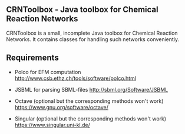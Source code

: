 CRNToolbox - Java toolbox for Chemical Reaction Networks
--------------------------------------------------------

CRNToolbox is a small, incomplete Java toolbox for Chemical Reaction
Networks. It contains classes for handling such networks conveniently.

Requirements
------------

- Polco for EFM computation
http://www.csb.ethz.ch/tools/software/polco.html

- JSBML for parsing SBML-files
http://sbml.org/Software/JSBML

- Octave (optional but the corresponding methods won't work)
https://www.gnu.org/software/octave/

- Singular (optional but the corresponding methods won't work)
https://www.singular.uni-kl.de/